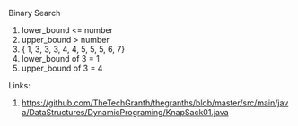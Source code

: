 Binary Search
1. lower_bound <= number
2. upper_bound > number
3. { 1, 3, 3, 3, 4, 4, 5, 5, 5, 6, 7}
4. lower_bound of 3 = 1
5. upper_bound of 3 = 4




Links:
1. https://github.com/TheTechGranth/thegranths/blob/master/src/main/java/DataStructures/DynamicPrograming/KnapSack01.java